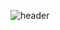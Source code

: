 ![header](https://capsule-render.vercel.app/api?type=waving&color=blue&height=300&section=header&text=Good%20to%20see%20you%20%F0%9F%A4%97)
